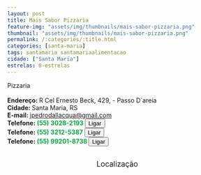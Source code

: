 ```yaml
---
layout: post
title: Mais Sabor Pizzaria
feature-img: "assets/img/thumbnails/mais-sabor-pizzaria.png"
thumbnail: "assets/img/thumbnails/mais-sabor-pizzaria.png"
permalink: /:categories/:title.html
categories: [santa-maria]
tags: santamaria santamariaalimentacao
cidade: ["Santa Maria"]
estrelas: 0-estrelas
---
```

Pizzaria<!-- more --><br />
 <br/>
<b>Endereço: </b>R Cel Ernesto Beck, 429, - Passo D`areia<br />
<b>Cidade: </b>Santa Maria, RS<br />
<b>E-mail: </b>jpedrodallacqua@gmail.com<br />
<b>Telefone: <span style="color: #00ab3a;">(55) 3028-2193</span> <a href="tel:5530282193"><button class="ligar">Ligar</button></a></b><br />
<b>Telefone: <span style="color: #00ab3a;">(55) 3212-5387</span> <a href="tel:5532125387"><button class="ligar">Ligar</button></a></b><br />
<b>Telefone: <span style="color: #00ab3a;">(55) 99201-8738</span> <a href="tel:55992018738"><button class="ligar">Ligar</button></a></b><br />
<br />
<style>
      #map {
        height: 400px;
        width: 100%;
       }
    </style>

<div style="font-size: larger; text-align: center;">
Localização</div>
<div id="map">
<script>
      function initMap() {
        var uluru = {lat: -29.684669, lng: -53.833737};
        var map = new google.maps.Map(document.getElementById('map'), {
          zoom: 17,
          center: uluru
        });
        var marker = new google.maps.Marker({
          position: uluru,
          map: map
        });
      }
    </script>
    <script async="" defer="" src="https://maps.googleapis.com/maps/api/js?key=AIzaSyDDc8SHLmOesJRaXCW0fZ2ST09W4s0ME5g&amp;callback=initMap">
    </script>
</div>
